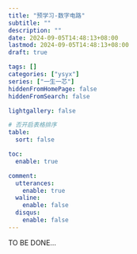 ```yaml
---
title: "预学习-数字电路"
subtitle: ""
description: ""
date: 2024-09-05T14:48:13+08:00
lastmod: 2024-09-05T14:48:13+08:00
draft: true

tags: []
categories: ["ysyx"]
series: ["一生一芯"]
hiddenFromHomePage: false
hiddenFromSearch: false

lightgallery: false

# 否开启表格排序
table:
  sort: false

toc:
  enable: true

comment:
  utterances:
    enable: true
  waline:
    enable: false
  disqus:
    enable: false
---
```


TO BE DONE...
